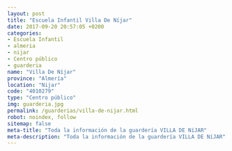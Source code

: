 ```yaml
---
layout: post
title: "Escuela Infantil Villa De Níjar"
date: 2017-09-20 20:57:05 +0200
categories:
- Escuela Infantil
- almeria
- nijar
- Centro público
- guarderia
name: "Villa De Níjar"
province: "Almería"
location: "Nijar"
code: "4010279"
type: "Centro público"
img: guarderia.jpg
permalink: /guarderias/villa-de-nijar.html
robot: noindex, follow
sitemap: false
meta-title: "Toda la información de la guardería VILLA DE NíJAR"
meta-description: "Toda la información de la guardería VILLA DE NíJAR"
---
```


